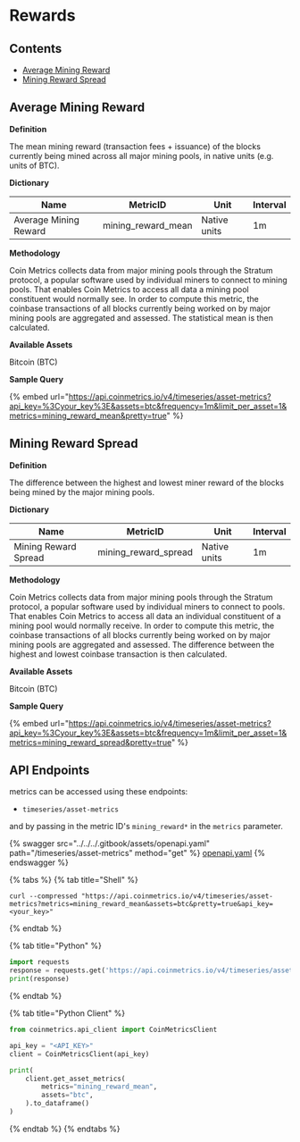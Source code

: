 # Rewards

## Contents

* [Average Mining Reward](rewards-1.md#mining\_reward\_mean)
* [Mining Reward Spread](rewards-1.md#mining\_reward\_spread)

## Average Mining Reward <a href="#mining_reward_mean" id="mining_reward_mean"></a>

**Definition**

The mean mining reward (transaction fees + issuance) of the blocks currently being mined across all major mining pools, in native units (e.g. units of BTC).

**Dictionary**

| Name                  | MetricID             | Unit         | Interval |
| --------------------- | -------------------- | ------------ | -------- |
| Average Mining Reward | mining\_reward\_mean | Native units | 1m       |

**Methodology**

Coin Metrics collects data from major mining pools through the Stratum protocol, a popular software used by individual miners to connect to mining pools. That enables Coin Metrics to access all data a mining pool constituent would normally see. In order to compute this metric, the coinbase transactions of all blocks currently being worked on by major mining pools are aggregated and assessed. The statistical mean is then calculated.

**Available Assets**

Bitcoin (BTC)

**Sample Query**

{% embed url="https://api.coinmetrics.io/v4/timeseries/asset-metrics?api_key=%3Cyour_key%3E&assets=btc&frequency=1m&limit_per_asset=1&metrics=mining_reward_mean&pretty=true" %}

## Mining Reward Spread <a href="#mining_reward_spread" id="mining_reward_spread"></a>

**Definition**

The difference between the highest and lowest miner reward of the blocks being mined by the major mining pools.

**Dictionary**

| Name                 | MetricID               | Unit         | Interval |
| -------------------- | ---------------------- | ------------ | -------- |
| Mining Reward Spread | mining\_reward\_spread | Native units | 1m       |

**Methodology**

Coin Metrics collects data from major mining pools through the Stratum protocol, a popular software used by individual miners to connect to pools. That enables Coin Metrics to access all data an individual constituent of a mining pool would normally receive. In order to compute this metric, the coinbase transactions of all blocks currently being worked on by major mining pools are aggregated and assessed. The difference between the highest and lowest coinbase transaction is then calculated.

**Available Assets**

Bitcoin (BTC)

**Sample Query**

{% embed url="https://api.coinmetrics.io/v4/timeseries/asset-metrics?api_key=%3Cyour_key%3E&assets=btc&frequency=1m&limit_per_asset=1&metrics=mining_reward_spread&pretty=true" %}

## API Endpoints

metrics can be accessed using these endpoints:

* `timeseries/asset-metrics`

and by passing in the metric ID's `mining_reward*` in the `metrics` parameter.

{% swagger src="../../../.gitbook/assets/openapi.yaml" path="/timeseries/asset-metrics" method="get" %}
[openapi.yaml](../../../.gitbook/assets/openapi.yaml)
{% endswagger %}

{% tabs %}
{% tab title="Shell" %}
```shell
curl --compressed "https://api.coinmetrics.io/v4/timeseries/asset-metrics?metrics=mining_reward_mean&assets=btc&pretty=true&api_key=<your_key>"
```
{% endtab %}

{% tab title="Python" %}
```python
import requests
response = requests.get('https://api.coinmetrics.io/v4/timeseries/asset-metrics?metrics=mining_reward_mean&assets=btc&pretty=true&api_key=<your_key>').json()
print(response)
```
{% endtab %}

{% tab title="Python Client" %}
```python
from coinmetrics.api_client import CoinMetricsClient

api_key = "<API_KEY>"
client = CoinMetricsClient(api_key)

print(
    client.get_asset_metrics(
        metrics="mining_reward_mean", 
        assets="btc",
    ).to_dataframe()
)
```
{% endtab %}
{% endtabs %}
